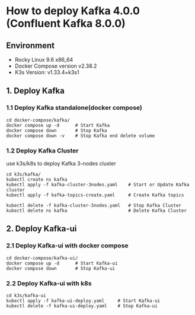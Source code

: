 # How to deploy Kafka 4.0.0 (Confluent Kafka 8.0.0)

## Environment

* Rocky Linux 9.6 x86_64
* Docker Compose version v2.38.2
* K3s Version: v1.33.4+k3s1

## 1. Deploy Kafka

### 1.1 Deploy Kafka standalone(docker compose)

```
cd docker-compose/kafka/
docker compose up -d      # Start Kafka
docker compose down       # Stop Kafka
docker compose down -v    # Stop Kafka end delete volume
```

### 1.2 Deploy Kafka Cluster

use k3s/k8s to deploy Kafka 3-nodes cluster

```
cd k3s/kafka/
kubectl create ns kafka
kubectl apply -f kafka-cluster-3nodes.yaml    # Start or Update Kafka cluster
kubectl apply -f kafka-topics-create.yaml     # Create Kafka topics

kubectl delete -f kafka-cluster-3nodes.yaml   # Stop Kafka Cluster
kubectl delete ns kafka                       # Delete Kafka Cluster
```

## 2. Deploy Kafka-ui

### 2.1 Deploy Kafka-ui with docker compose

```
cd docker-compose/kafka-ui/
docker compose up -d      # Start Kafka-ui
docker compose down       # Stop Kafka-ui
```

### 2.2 Deploy Kafka-ui with k8s

```
cd k3s/kafka-ui
kubectl apply -f kafka-ui-deploy.yaml     # Start Kafka-ui
kubectl delete -f kafka-ui-deploy.yaml    # Stop Kafka-ui
```
